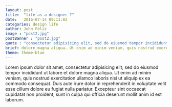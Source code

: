 ```yaml
---
layout: post
title:  "life as a designer ?"
date:   2016-07-14 09:11:03
categories: design life
author: John Feliz
image : "post2.jpg"
postBanner : "post2.jpg"
quote : "consectetur adipisicing elit, sed do eiusmod tempor incididunt ut labore et dolore magna aliqua."
brief: dolore magna aliqua. Ut enim ad minim veniam, quis nostrud exercitation ullamco laboris nisi ut aliquip ex ea commodo consequat. Duis aute irure dolor in reprehenderit in voluptate velit esse cillum dolore eu fugiat nulla pariatur.
theme: theme-blue
---
```

Lorem ipsum dolor sit amet, consectetur adipisicing elit, sed do eiusmod tempor incididunt ut labore et dolore magna aliqua. Ut enim ad minim veniam, quis nostrud exercitation ullamco laboris nisi ut aliquip ex ea commodo consequat. Duis aute irure dolor in reprehenderit in voluptate velit esse cillum dolore eu fugiat nulla pariatur. Excepteur sint occaecat cupidatat non proident, sunt in culpa qui officia deserunt mollit anim id est laborum.
